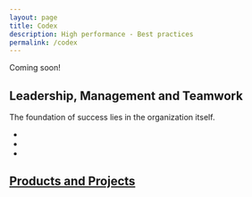```yaml
---
layout: page
title: Codex
description: High performance - Best practices
permalink: /codex
---
```


<div class="alert alert-info" role="alert">
  Coming soon!
</div>

<h2>Leadership, Management and Teamwork</h2>

The foundation of success lies in the organization itself.

<ul>
	<li><a href="{{ site.url }}/codex/vision"></li>
	<li><a href="{{ site.url }}/codex/vision"></li>
	<li><a href="{{ site.url }}/codex/vision"></li>
	
</ul>

<h2>Products and Projects</h2>